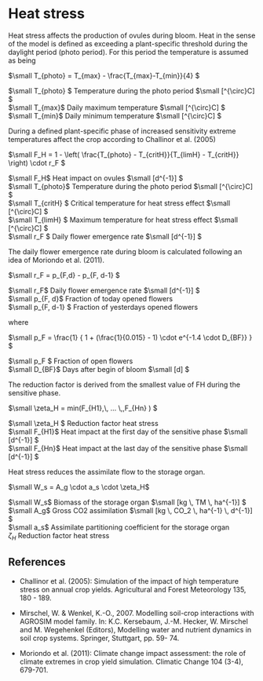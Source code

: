 # Heat stress

Heat stress affects the production of ovules during bloom. Heat in the sense of the model is defined as exceeding a plant-specific threshold during the daylight period (photo period). For this period the temperature is assumed as being

$`\small T_{photo} = T_{max} - \frac{T_{max}-T_{min}}{4} `$

$`\small T_{photo} `$	Temperature during the photo period	$`\small [^{\circ}C] `$<br>
$`\small T_{max}`$	Daily maximum temperature	$`\small [^{\circ}C] `$<br>
$`\small T_{min}`$	Daily minimum temperature	$`\small [^{\circ}C] `$<br>

During a defined plant-specific phase of increased sensitivity extreme temperatures affect the crop according to Challinor et al. (2005)

$`\small F_H = 1 - \left( \frac{T_{photo} - T_{critH}}{T_{limH} - T_{critH}} \right) \cdot r_F  `$

$`\small F_H`$	Heat impact on ovules	$`\small [d^{-1}] `$<br>
$`\small T_{photo}`$	Temperature during the photo period	$`\small [^{\circ}C] `$<br>
$`\small T_{critH} `$	Critical temperature for heat stress effect	$`\small [^{\circ}C] `$<br>
$`\small T_{limH} `$	Maximum temperature for heat stress effect	$`\small [^{\circ}C] `$<br>
$`\small r_F `$	Daily flower emergence rate	$`\small [d^{-1}] `$<br>

The daily flower emergence rate during bloom is calculated following an idea of Moriondo et al. (2011).

$`\small r_F = p_{F,d} - p_{F, d-1} `$

$`\small r_F`$	Daily flower emergence rate	$`\small [d^{-1}] `$<br>
$`\small p_{F, d}`$	Fraction of today opened flowers	 <br>
$`\small p_{F, d-1} `$	Fraction of yesterdays opened flowers	 <br>

where

$`\small p_F =  \frac{1} { 1 + (\frac{1}{0.015} - 1) \cdot e^{-1.4 \cdot D_{BF}} } `$

$`\small p_F `$	Fraction of open flowers	 <br>
$`\small D_{BF}`$	Days after begin of bloom	$`\small [d] `$<br>

The reduction factor is derived from the smallest value of FH during the sensitive phase.

$`\small \zeta_H = min(F_{H1},\, ... \,,F_{Hn} ) `$

$`\small \zeta_H `$	Reduction factor heat stress	 <br>
$`\small F_{H1}`$	Heat impact at the first day of the sensitive phase	$`\small [d^{-1}] `$<br>
$`\small F_{Hn}`$	Heat impact at the last day of the sensitive phase	$`\small [d^{-1}] `$<br>

Heat stress reduces the assimilate flow to the storage organ.

$`\small W_s = A_g \cdot a_s \cdot \zeta_H`$

$`\small W_s`$	Biomass of the storage organ	$`\small [kg \, TM \, ha^{-1}] `$<br>
$`\small A_g`$	Gross CO2 assimilation	$`\small [kg \, CO_2 \, ha^{-1} \, d^{-1}] `$<br>
$`\small a_s`$	Assimilate partitioning coefficient for the storage organ	 <br>
$`\zeta_H`$	Reduction factor heat stress	<br>

## References

* Challinor et al. (2005): Simulation of the impact of high temperature stress on annual crop yields. Agricultural and Forest Meteorology 135, 180 - 189.

* Mirschel, W. & Wenkel, K.-O., 2007. Modelling soil-crop interactions with AGROSIM model family. In: K.C. Kersebaum, J.-M. Hecker, W. Mirschel and M. Wegehenkel (Editors), Modelling water and nutrient dynamics in soil crop systems. Springer, Stuttgart, pp. 59- 74.

* Moriondo et al. (2011): Climate change impact assessment: the role of climate extremes in crop yield simulation. Climatic Change 104 (3-4), 679-701.
